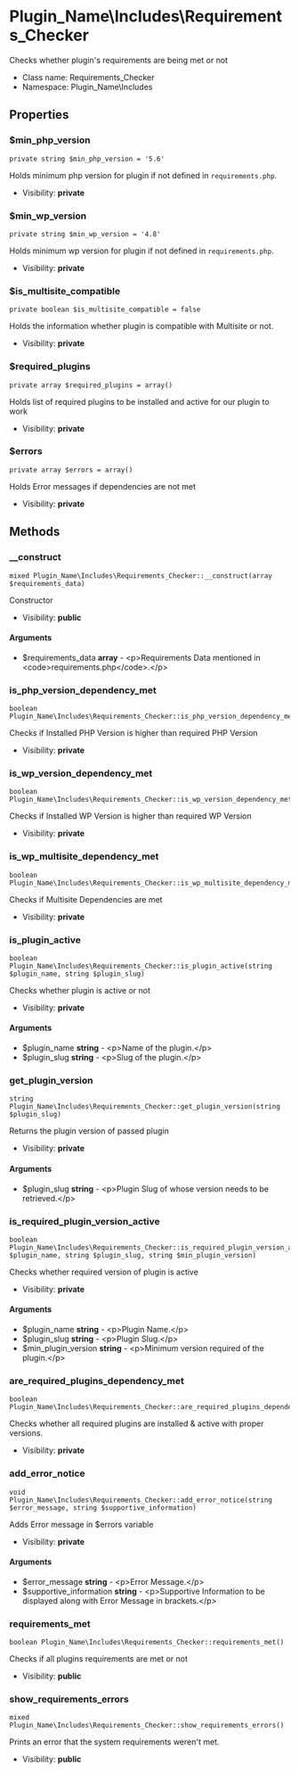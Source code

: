 Plugin_Name\Includes\Requirements_Checker
===============

Checks whether plugin&#039;s requirements are being met or not




* Class name: Requirements_Checker
* Namespace: Plugin_Name\Includes





Properties
----------


### $min_php_version

    private string $min_php_version = '5.6'

Holds minimum php version for plugin if not defined in `requirements.php`.



* Visibility: **private**


### $min_wp_version

    private string $min_wp_version = '4.8'

Holds minimum wp version for plugin if not defined in `requirements.php`.



* Visibility: **private**


### $is_multisite_compatible

    private boolean $is_multisite_compatible = false

Holds the information whether plugin is compatible with Multisite or not.



* Visibility: **private**


### $required_plugins

    private array $required_plugins = array()

Holds list of required plugins to be installed and active for our plugin to work



* Visibility: **private**


### $errors

    private array $errors = array()

Holds Error messages if dependencies are not met



* Visibility: **private**


Methods
-------


### __construct

    mixed Plugin_Name\Includes\Requirements_Checker::__construct(array $requirements_data)

Constructor



* Visibility: **public**


#### Arguments
* $requirements_data **array** - &lt;p&gt;Requirements Data mentioned in &lt;code&gt;requirements.php&lt;/code&gt;.&lt;/p&gt;



### is_php_version_dependency_met

    boolean Plugin_Name\Includes\Requirements_Checker::is_php_version_dependency_met()

Checks if Installed PHP Version is higher than required PHP Version



* Visibility: **private**




### is_wp_version_dependency_met

    boolean Plugin_Name\Includes\Requirements_Checker::is_wp_version_dependency_met()

Checks if Installed WP Version is higher than required WP Version



* Visibility: **private**




### is_wp_multisite_dependency_met

    boolean Plugin_Name\Includes\Requirements_Checker::is_wp_multisite_dependency_met()

Checks if Multisite Dependencies are met



* Visibility: **private**




### is_plugin_active

    boolean Plugin_Name\Includes\Requirements_Checker::is_plugin_active(string $plugin_name, string $plugin_slug)

Checks whether plugin is active or not



* Visibility: **private**


#### Arguments
* $plugin_name **string** - &lt;p&gt;Name of the plugin.&lt;/p&gt;
* $plugin_slug **string** - &lt;p&gt;Slug of the plugin.&lt;/p&gt;



### get_plugin_version

    string Plugin_Name\Includes\Requirements_Checker::get_plugin_version(string $plugin_slug)

Returns the plugin version of passed plugin



* Visibility: **private**


#### Arguments
* $plugin_slug **string** - &lt;p&gt;Plugin Slug of whose version needs to be retrieved.&lt;/p&gt;



### is_required_plugin_version_active

    boolean Plugin_Name\Includes\Requirements_Checker::is_required_plugin_version_active(string $plugin_name, string $plugin_slug, string $min_plugin_version)

Checks whether required version of plugin is active



* Visibility: **private**


#### Arguments
* $plugin_name **string** - &lt;p&gt;Plugin Name.&lt;/p&gt;
* $plugin_slug **string** - &lt;p&gt;Plugin Slug.&lt;/p&gt;
* $min_plugin_version **string** - &lt;p&gt;Minimum version required of the plugin.&lt;/p&gt;



### are_required_plugins_dependency_met

    boolean Plugin_Name\Includes\Requirements_Checker::are_required_plugins_dependency_met()

Checks whether all required plugins are installed & active with proper versions.



* Visibility: **private**




### add_error_notice

    void Plugin_Name\Includes\Requirements_Checker::add_error_notice(string $error_message, string $supportive_information)

Adds Error message in $errors variable



* Visibility: **private**


#### Arguments
* $error_message **string** - &lt;p&gt;Error Message.&lt;/p&gt;
* $supportive_information **string** - &lt;p&gt;Supportive Information to be displayed along with Error Message in brackets.&lt;/p&gt;



### requirements_met

    boolean Plugin_Name\Includes\Requirements_Checker::requirements_met()

Checks if all plugins requirements are met or not



* Visibility: **public**




### show_requirements_errors

    mixed Plugin_Name\Includes\Requirements_Checker::show_requirements_errors()

Prints an error that the system requirements weren't met.



* Visibility: **public**



